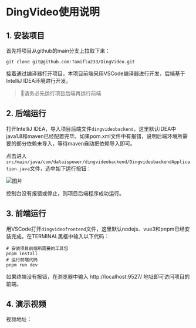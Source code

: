 # DingVideo使用说明
## 1. 安装项目
首先将项目从github的main分支上拉取下来：
```shell
git clone git@github.com:Tamiflu233/DingVideo.git
```
接着通过编译器打开项目，本项目前端采用VSCode编译器进行开发，后端基于IntelliJ IDEA环境进行开发。
> 🚩请务必先运行项目后端再运行前端
## 2. 后端运行
打开IntelliJ IDEA，导入项目后端文件```dingvideobackend```，这里默认IDEA中java1.8和maven已经配置完毕。如果pom.xml文件中有报错，说明后端环境所需要的部分依赖未导入，等待maven自动把依赖导入即可。

点击进入```src/main/java/com/dataispower/dingvideobackend/DingvideobackendApplication.java```文件，选中如下运行按钮：

![图片](http://s32s1qs47.bkt.clouddn.com/img/project_snapshot.PNG)

控制台没有报错或停止，则项目后端程序成功运行。

## 3. 前端运行
用VSCode打开```dingvideofrontend```文件，这里默认nodejs、vue3和pnpm已经安装完成。在TERMINAL黑框中输入以下代码：
```shell
# 安装项目前端所需要的工具包
pnpm install
# 运行前端代码
pnpm run dev
```
如果终端没有报错，在浏览器中输入 http://localhost:9527/ 地址即可访问项目的前端。

## 4. 演示视频
视频地址：






